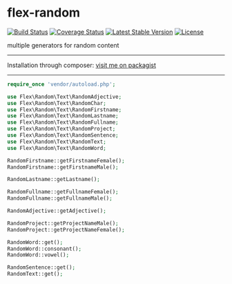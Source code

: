 flex-random
===========

[![Build Status](https://travis-ci.org/elnebuloso/flex-random.svg?branch=master)](https://travis-ci.org/elnebuloso/flex-random)
[![Coverage Status](https://img.shields.io/coveralls/elnebuloso/flex-random.svg)](https://coveralls.io/r/elnebuloso/flex-random)
[![Latest Stable Version](https://poser.pugx.org/elnebuloso/flex-random/v/stable.svg)](https://packagist.org/packages/elnebuloso/flex-random)
[![License](https://poser.pugx.org/elnebuloso/flex-random/license.svg)](https://packagist.org/packages/elnebuloso/flex-random)

multiple generators for random content

----------

Installation through composer: [visit me on packagist][1]

----------

```php
require_once 'vendor/autoload.php';

use Flex\Random\Text\RandomAdjective;
use Flex\Random\Text\RandomChar;
use Flex\Random\Text\RandomFirstname;
use Flex\Random\Text\RandomLastname;
use Flex\Random\Text\RandomFullname;
use Flex\Random\Text\RandomProject;
use Flex\Random\Text\RandomSentence;
use Flex\Random\Text\RandomText;
use Flex\Random\Text\RandomWord;

RandomFirstname::getFirstnameFemale();
RandomFirstname::getFirstnameMale();

RandomLastname::getLastname();

RandomFullname::getFullnameFemale();
RandomFullname::getFullnameMale();

RandomAdjective::getAdjective();

RandomProject::getProjectNameMale();
RandomProject::getProjectNameFemale();

RandomWord::get();
RandomWord::consonant();
RandomWord::vowel();

RandomSentence::get();
RandomText::get();
```

[1]: https://packagist.org/packages/elnebuloso/flex-random